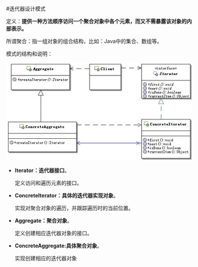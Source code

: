 #迭代器设计模式

定义：**提供一种方法顺序访问一个聚合对象中各个元素，而又不需暴露该对象的内部表示。**

所谓聚合：指一组对象的组合结构，比如：Java中的集合、数组等。

模式的结构和说明：

![](迭代器设计模式.png)

* **Iterator：迭代器接口**。

	定义访问和遍历元素的接口。

* **ConcreteIterator：具体的迭代器实现对象**。

	实现对聚合对象的遍历，并跟踪遍历时的当前位置。

* **Aggregate：聚合对象**。

	定义创建相应迭代器对象的接口。

* **ConcreteAggregate:具体聚合对象**。

	实现创建相应的迭代器对象